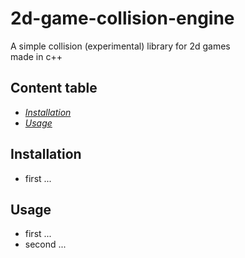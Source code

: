 # 2d-game-collision-engine
A simple collision (experimental) library for 2d games<br>
made in c++

## Content table
* *[Installation](#installation)*
* *[Usage](#usage)*

## Installation
* first ...

## Usage
* first ...
* second ...
